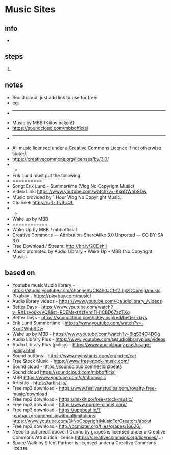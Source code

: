 # Music Sites  

## info  
* 

## steps  
1. 

## notes  
*  Sould cloud, just add link to use for free:
*  eg.
*  ---
*  Music by MBB (Kiitos paljon!)
*  https://soundcloud.com/mbbofficial
*  ---
*  All music licensed under a Creative Commons Licence if not otherwise stated.
*  https://creativecommons.org/licenses/by/3.0/
*  -
*  Erik Lund must put the following
*  ==========
*  Song: Erik Lund - Summertime (Vlog No Copyright Music)
*  Video Link: https://www.youtube.com/watch?v=-KxnDWhbSDw  
*  Music provided by 1 Hour Vlog No Copyright Music.
*  Channel: https://urlz.fr/9UQL
* -
*  Wake up by MBB
*  ============
*  Wake Up by MBB   / mbbofficial  
*  Creative Commons — Attribution-ShareAlike 3.0 Unported  — CC BY-SA 3.0 
*  Free Download / Stream: http://bit.ly/2CDshIl
*  Music promoted by Audio Library    • Wake Up – MBB (No Copyright Music)  


## based on  
*  Youtube music/audio library - https://studio.youtube.com/channel/UC84h0JCt-fZihjlzDCbrelg/music
*  Pixabay - https://pixabay.com/music/
*  Audio library videos - https://www.youtube.com/@audiolibrary_/videos
*  Better Days - https://www.youtube.com/watch?v=RXLzvo6kvVQ&list=RDEMrkfXzfVmlTH1CBD67zzTXg
*  Better Days - https://soundcloud.com/lakeyinspired/better-days
*  Erik Lund Summertime - https://www.youtube.com/watch?v=-KxnDWhbSDw 
*  Wake up by MBB - https://www.youtube.com/watch?v=6lqS34C4DCg 
*  Audio Library Plus - https://www.youtube.com/@audiolibraryplus/videos 
*  Audio Library Plus (policy) - https://www.audiolibrary.plus/usage-policy.html 
*  Sound buttons - https://www.myinstants.com/en/index/ca/ 
*  Free Stock Music - https://www.free-stock-music.com/ 
*  Sound cloud - https://soundcloud.com/lesionxbeats 
*  Sound cloud https://soundcloud.com/mbbofficial 
*  MBB https://www.youtube.com/c/mbbmusic 
*  Artist.io - https://artlist.io/ 
*  Free mp3 download - https://www.fesliyanstudios.com/royalty-free-music/download 
*  Free mp3 download - https://mixkit.co/free-stock-music/ 
*  Free mp3 download - https://www.purple-planet.com/ 
*  Free mp3 download - https://uppbeat.io/?ps=backgroundmusicwithoutlimitations https://www.youtube.com/@NoCopyrightMusicForCreators/about 
*  Free mp3 download - http://ccmixter.org/files/grapes/16626/ 
*  Need to put credit above:  I Dunno by grapes is licensed under a Creative Commons Attribution license (https://creativecommons.org/licenses/...)
*  Space Walk by Silent Partner is licensed under a Creative Commons license
